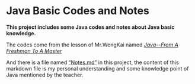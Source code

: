 # Java Basic Codes and Notes
**This project includes some Java codes and notes about Java basic knowledge.**

The codes come from the lesson of Mr.WengKai named *[Java--From A Freshman To A Master](https://www.bilibili.com/video/BV1DJ411B7cG?spm_id_from=333.337.search-card.all.click)*

And there is a file named [“Notes.md”](https://github.com/Cheng0829/Java-beginner/tree/master/Notes.md) in this project, 
the content of this markdown file is my personal understanding and some knowledge point of Java mentioned by the teacher.

